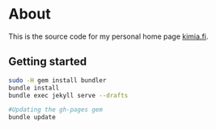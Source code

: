 # About #

This is the source code for my personal home page [kimia.fi][kimia.fi].

[kimia.fi]: https://kimia.fi (Personal home of Kimmo Ahokas)

## Getting started ##

```bash
sudo -H gem install bundler
bundle install
bundle exec jekyll serve --drafts

#Updating the gh-pages gem
bundle update
```